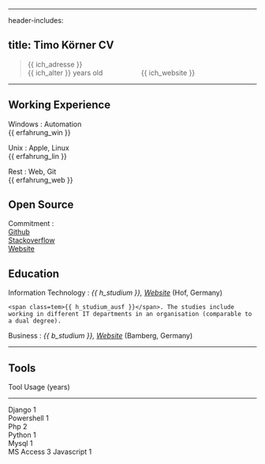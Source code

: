 
---
header-includes: <script src="../media/date.js"></script><script src="../media/me.js" id= spr data-name="en"></script> <link rel="stylesheet" href="../media/style_cv.css"><link rel="stylesheet" href="https://use.fontawesome.com/releases/v5.6.1/css/all.css" integrity="sha384-gfdkjb5BdAXd+lj+gudLWI+BXq4IuLW5IT+brZEZsLFm++aCMlF1V92rMkPaX4PP" crossorigin="anonymous">

title: Timo Körner CV
---

> <span class=tem>{{ ich_adresse }}</span>  
> <span class=tem>{{ ich_alter }}</span> years old  &emsp;&emsp;&emsp;&emsp;<i class="fas fa-play-circle"></i> &emsp;<span class=tem>{{ ich_website }}</span>
---------------------------------

Working Experience
--------------------

Windows
:   Automation  
    <span class=tem>{{ erfahrung_win }}</span>

Unix
:   Apple, Linux  
    <span class=tem>{{ erfahrung_lin }}</span>

Rest
:   Web, Git  
    <span class=tem>{{ erfahrung_web }}</span>

Open Source
--------------------
Commitment
:     
    [Github](https://github.com/tik9)  
    [Stackoverflow](https://stackexchange.com/users/1886776/timo?tab=activity)  
    [Website](https://tik9.github.io/cv/)

Education
----------

Information Technology
:   *<span class=tem>{{ h_studium }}</span>, [Website](https://www.verwaltungsinformatiker.de)*
    (Hof, Germany)

    <span class=tem>{{ h_studium_ausf }}</span>. The studies include working in different IT departments in an organisation (comparable to a dual degree).

Business
:   *<span class=tem>{{ b_studium }}</span>, [Website](https://www.uni-bamberg.de)* (Bamberg, Germany)

----

Tools
--------------------

Tool           Usage (years)
-----          -------------- 
Django          1         
Powershell      1           
Php             2           
Python          1           
Mysql           1          
MS Access       3
Javascript      1           

